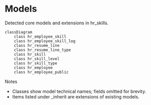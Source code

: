 # Models

Detected core models and extensions in hr_skills.

```mermaid
classDiagram
    class hr_employee_skill
    class hr_employee_skill_log
    class hr_resume_line
    class hr_resume_line_type
    class hr_skill
    class hr_skill_level
    class hr_skill_type
    class hr_employee
    class hr_employee_public
```

Notes
- Classes show model technical names; fields omitted for brevity.
- Items listed under _inherit are extensions of existing models.
